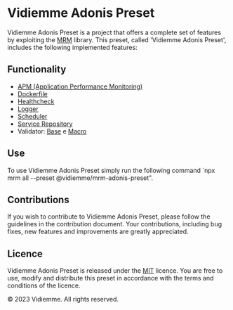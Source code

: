 # Vidiemme Adonis Preset

Vidiemme Adonis Preset is a project that offers a complete set of features by exploiting
the [MRM](https://www.npmjs.com/package/mrm) library. This preset, called 'Vidiemme Adonis Preset', includes the
following implemented features:

## Functionality

- [APM (Application Performance Monitoring)](https://git.vidiemme.it/Vidiemme/practice/node/boilerplate/server-node/-/snippets/9)
- [Dockerfile](https://git.vidiemme.it/Vidiemme/practice/node/boilerplate/server-node/-/snippets/10)
- [Healthcheck](https://git.vidiemme.it/Vidiemme/practice/node/boilerplate/server-node/-/snippets/12)
- [Logger](https://git.vidiemme.it/Vidiemme/practice/node/boilerplate/server-node/-/snippets/8)
- [Scheduler](https://www.npmjs.com/package/@vidiemme/adonis-scheduler)
- [Service Repository](https://git.vidiemme.it/Vidiemme/practice/node/boilerplate/server-node/-/snippets/35)
- Validator: [Base](https://git.vidiemme.it/Vidiemme/practice/node/boilerplate/server-node/-/snippets/14)
  e [Macro](https://git.vidiemme.it/Vidiemme/practice/node/boilerplate/server-node/-/snippets/15)

## Use

To use Vidiemme Adonis Preset simply run the following command `npx mrm all --preset @vidiemme/mrm-adonis-preset".

## Contributions

If you wish to contribute to Vidiemme Adonis Preset, please follow the guidelines in the contribution document. Your
contributions, including bug fixes, new features and improvements are greatly appreciated.

## Licence

Vidiemme Adonis Preset is released under the [MIT](LICENSE) licence. You are free to use, modify and distribute this
preset in accordance with the terms and conditions of the licence.

© 2023 Vidiemme. All rights reserved.